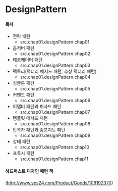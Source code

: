 # DesignPattern

#### 목차

- 전략 패턴
  - src.chap01.designPattern.chap01
- 옵저버 패턴
  - src.chap01.designPattern.chap02
- 데코레이터 패턴
  - src.chap01.designPattern.chap03
- 팩토리(팩터리 메서드 패턴, 추상 팩터리 패턴)
  - src.chap01.designPattern.chap04
- 싱글톤 패턴
  - src.chap01.designPattern.chap05
- 커맨드 패턴
  - src.chap01.designPattern.chap06
- 어댑터 패턴과 퍼사드 패턴
  - src.chap01.designPattern.chap07
- 탬플릿 메서드 패턴
  - src.chap01.designPattern.chap08
- 반복자 패턴과 컴포지트 패턴
  - src.chap01.designPattern.chap09
- 상태 패턴
  - src.chap01.designPattern.chap10
- 프록시 패턴
  - src.chap01.designPattern.chap11

#### 헤드퍼스트 디자인 패턴 책
(http://www.yes24.com/Product/Goods/108192370)
